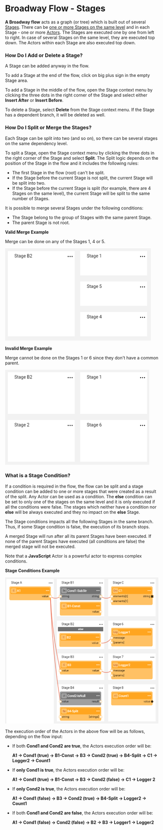 # Broadway Flow - Stages

**A Broadway flow** acts as a graph (or tree) which is built out of several [Stages]().  There can be [one or more Stages on the same level](/articles/99_Broadway/16_broadway_flow_overview.md#flow-with-2-stages-on-the-same-level) and in each Stage - one or more [Actors](/articles/99_Broadway/03_broadway_actor.md). The Stages are executed one by one from left to right. In case of several Stages on the same level, they are executed top down. The Actors within each Stage are also executed top down. 

### How Do I Add or Delete a Stage?

A Stage can be added anyway in the flow.

To add a Stage at the end of the flow, click on big plus sign in the empty Stage area.

To add a Stage in the middle of the flow, open the Stage context menu by clicking the three dots in the right corner of the Stage and select either **Insert After** or **Insert Before**. 

To delete a Stage, select **Delete** from the Stage context menu. If the Stage has a dependent branch, it will be deleted as well.

### How Do I Split or Merge the Stages?

Each Stage can be split into two (and so on), so there can be several stages on the same dependency level. 

To split a Stage, open the Stage context menu by clicking the three dots in the right corner of the Stage and select  **Split**. The Split logic depends on the position of the Stage in the flow and it includes the following rules:

- The first Stage in the flow (root) can't be split. 
- If the Stage before the current Stage is not split, the current Stage will be split into two.
- If the Stage before the current Stage is split (for example, there are 4 Stages on the same level), the current Stage will be split to the same number of Stages.

It is possible to merge several Stages under the following conditions:

- The Stage belong to the group of Stages with the same parent Stage.
- The parent Stage is not root.

**Valid Merge Example**

Merge can be done on any of the Stages 1, 4 or 5. 

![image](/articles/99_Broadway/images/99_19_merge_example_1.PNG)

**Invalid Merge Example**

Merge cannot be done on the Stages 1 or 6 since they don't have a common parent.

![image](/articles/99_Broadway/images/99_19_merge_example_2.PNG)

### What is a Stage Condition?

If a condition is required in the flow, the flow can be split and a stage condition can be added to one or more stages that were created as a result of the split. Any Actor can be used as a condition. The **else** condition can be set to only one of the stages on the same level and it is only executed if all the conditions were false. The stages which neither have a condition nor **else** will be always executed and they no impact on the **else** Stage. 

The Stage conditions impacts all the following Stages in the same branch. Thus, if some Stage condition is false, the execution of its branch stops. 

A merged Stage will run after all its parent Stages have been executed. If none of the parent Stages have executed (all conditions are false) the merged stage will not be executed.

Note that a **JavaScript** Actor is a powerful actor to express complex conditions.

**Stage Conditions Example**

![image](/articles/99_Broadway/images/99_19_cond_example_1.PNG)

The execution order of the Actors in the above flow will be as follows, depending on the flow input:

- If both **Cond1 and Cond2 are true**, the Actors execution order will be:

  **A1 -> Cond1 (true) -> B1-Const -> B3 -> Cond2 (true) -> B4-Split -> C1 -> Logger2 -> Count1**

- If **only Cond1 is true**, the Actors execution order will be:

  **A1 -> Cond1 (true) -> B1-Const -> B3 -> Cond2 (false) -> C1 -> Logger 2**

- If **only Cond2 is true**, the Actors execution order will be:

  **A1 -> Cond1 (false) -> B3 -> Cond2 (true) -> B4-Split -> Logger2 -> Count1**

- If both **Cond1 and Cond2 are false**, the Actors execution order will be:

  **A1 -> Cond1 (false) -> Cond2 (false) -> B2 -> B3 -> Logger1 -> Logger2**
